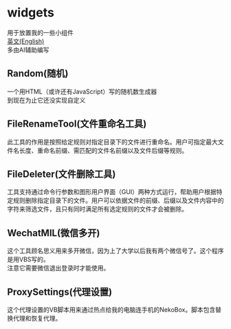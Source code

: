 # widgets
用于放置我的一些小组件  
[英文(English)](https://github.com/oierxjn/widgets)  
多由AI辅助编写  
## Random(随机)
一个用HTML（或许还有JavaScript）写的随机数生成器  
到现在为止它还没实现自定义  

## FileRenameTool(文件重命名工具)
此工具的作用是按照给定规则对指定目录下的文件进行重命名。用户可指定最大文件名长度、重命名前缀、需匹配的文件名前缀以及文件后缀等规则。

## FileDeleter(文件删除工具)
工具支持通过命令行参数和图形用户界面（GUI）两种方式运行，帮助用户根据特定规则删除指定目录下的文件。用户可以依据文件的前缀、后缀以及文件内容中的字符来筛选文件，且只有同时满足所有选定规则的文件才会被删除。

## WechatMIL(微信多开)
这个工具顾名思义用来多开微信，因为上了大学以后我有两个微信号了。这个程序是用VBS写的。  
注意它需要微信退出登录时才能使用。

## ProxySettings(代理设置)
这个代理设置的VB脚本用来通过热点给我的电脑连手机的NekoBox。脚本包含替换代理和恢复代理。

